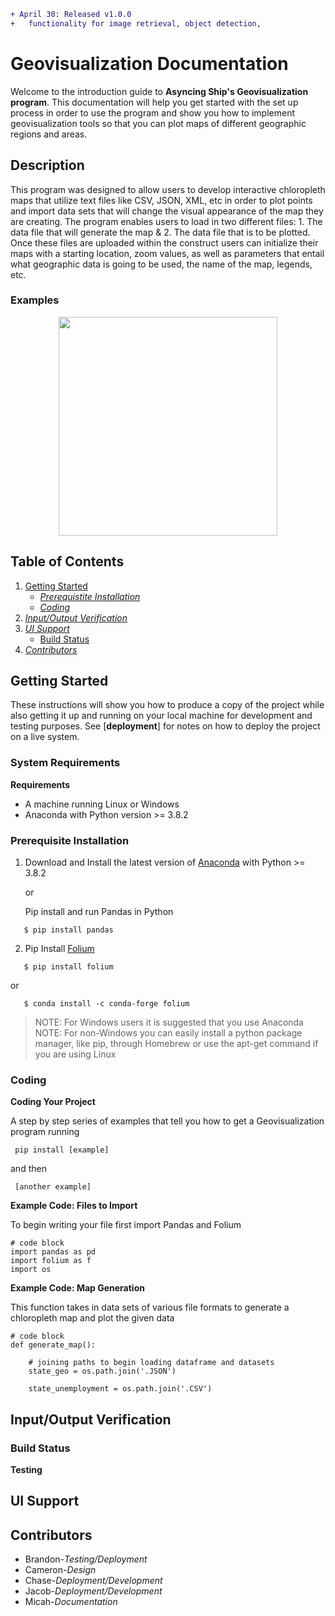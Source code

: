 ```diff
+ April 30: Released v1.0.0 
+   functionality for image retrieval, object detection,   
```

# Geovisualization Documentation
Welcome to the introduction guide to **Asyncing Ship's Geovisualization program**. This documentation will help you get started with the set up process in order to use the program and show you how to implement geovisualization tools so that you can plot maps of different geographic regions and areas.


## Description
This program was designed to allow users to develop interactive chloropleth maps that utilize text files like CSV, JSON, XML, etc in order to plot points and import data sets that will change the visual appearance of the map they are creating. The program enables users to load in two different files: 1. The data file that will generate the map & 2. The data file that is to be plotted. Once these files are uploaded within the construct users can initialize their maps with a starting location, zoom values, as well as parameters that entail what geographic data is going to be used, the name of the map, legends, etc.

### Examples
<p align="center">
  <img src="./scenarios/media/cv_overview.jpg" height="350"/>
</p>

## Table of Contents
1. [Getting Started](https://github.com/Daechathon/EGR400-Geovisualization/blob/Documentation/README.md#getting-started)
   - [*Prerequistite Installation*](https://github.com/Daechathon/EGR400-Geovisualization/blob/Documentation/README.md#prerequisite-installation)
   - [*Coding*](https://github.com/Daechathon/EGR400-Geovisualization/blob/Documentation/README.md#coding)
2. [*Input/Output Verification*](https://github.com/Daechathon/EGR400-Geovisualization/blob/Documentation/README.md#inputoutput-verification)
3. [*UI Support*](https://github.com/Daechathon/EGR400-Geovisualization/blob/Documentation/README.md#ui-support)
   - [Build Status](https://github.com/Daechathon/EGR400-Geovisualization/blob/Documentation/README.md#build-status)
4. [*Contributors*](https://github.com/Daechathon/EGR400-Geovisualization/blob/Documentation/README.md#contributors)


## Getting Started
These instructions will show you how to produce a copy of the project while also getting it up and running on your local machine for development and testing purposes. See [**deployment**] for notes on how to deploy the project on a live system.

### System Requirements 

__Requirements__

* A machine running Linux or Windows
* Anaconda with Python version >= 3.8.2

### Prerequisite Installation
1. Download and Install the latest version of [Anaconda](https://www.anaconda.com/distribution/) with Python >= 3.8.2

   or

   Pip install and run Pandas in Python
```
   $ pip install pandas
```
2. Pip Install [Folium](https://pypi.org/project/folium/)
```
   $ pip install folium
```   
   or
```   
   $ conda install -c conda-forge folium
```
> NOTE: For Windows users it is suggested that you use Anaconda
> NOTE: For non-Windows you can easily install a python package manager, like pip, through Homebrew or use the apt-get command if you are using Linux

### Coding

__Coding Your Project__

A step by step series of examples that tell you how to get a Geovisualization program running
```
 pip install [example]
```
and then
```
 [another example]
```

__Example Code: Files to Import__

To begin writing your file first import Pandas and Folium

```
# code block
import pandas as pd
import folium as f
import os
```
__Example Code: Map Generation__

This function takes in data sets of various file formats to generate a chloropleth map and plot the given data
```
# code block
def generate_map():
    
    # joining paths to begin loading dataframe and datasets
    state_geo = os.path.join('.JSON')

    state_unemployment = os.path.join('.CSV')
```

## Input/Output Verification

### Build Status

__Testing__


## UI Support



## Contributors
* Brandon-*Testing/Deployment*
* Cameron-*Design*
* Chase-*Deployment/Development*
* Jacob-*Deployment/Development*
* Micah-*Documentation*
